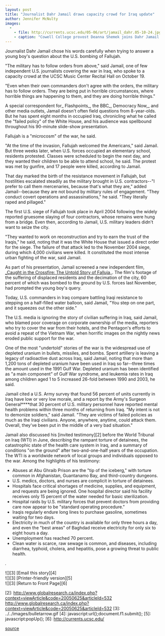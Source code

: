 ```yaml
---
layout: post
title: "Journalist Dahr Jamail draws capacity crowd for Iraq update"
author: Jennifer McNulty
images:
  -
    - file: http://currents.ucsc.edu/05-06/art/jamail_dahr.05-10-24.jpg
    - caption: "Cowell College provost Deanna Shemek joins Dahr Jamail as he meets with audience members following his talk. Photo: Jennifer McNulty"
---
```


Journalist Dahr Jamail chose his words carefully when trying to answer a young boy's question about the U.S. bombing of Fallujah.

"The military has to follow orders from above," said Jamail, one of few independent U.S. journalists covering the war in Iraq, who spoke to a capacity crowd at the UCSC Music Center Recital Hall on October 19.

"Even when their own commanders don't agree with the orders, the military has to follow orders. They are being put in horrible circumstances, where horrible things are happening to them, and they are doing horrible things."

A special correspondent for_ Flashpoints_, the BBC_, Democracy Now,_ and other media outlets, Jamail doesn't often field questions from 8-year-olds. But he has spent eight months in occupied Iraq, chronicling what he called the "failed policy" of the White House, and his audience was spellbound throughout his 90-minute slide-show presentation.

Fallujah is a "microcosm" of the war, he said.

"At the time of the invasion, Fallujah welcomed the Americans," said Jamail. But three weeks later, when U.S. forces occupied an elementary school, residents protested. Classes were scheduled to begin the next day, and they wanted their children to be able to attend school, he said. The protest was met by gunfire, and 17 people were killed, according to Jamail.

That day marked the birth of the resistance movement in Fallujah, but hostilities escalated steadily as the military brought in U.S. contractors--"I prefer to call them mercenaries, because that's what they are," added Jamail--because they are not bound by military rules of engagement. "They conduct covert operations and assassinations," he said. "They literally raped and pillaged."

The first U.S. siege of Fallujah took place in April 2004 following the widely reported gruesome slaying of four contractors, whose remains were hung from a bridge. Even then, according to Jamail, U.S. military leaders didn't want to seize the city.

"They wanted to work on reconstruction and try to earn the trust of the Iraqis," he said, noting that it was the White House that issued a direct order for the siege. The failure of that attack led to the November 2004 siege, during which 4,000 civilians were killed. It constituted the most intense urban fighting of the war, said Jamail.

As part of his presentation, Jamail screened a new independent film, [_Caught in the Crossfire: The Untold Story of Falluja][1]_. The film's footage of the suffering of displaced residents and the decimation of the city, 60 percent of which was bombed to the ground by U.S. forces last November, had prompted the young boy's query.

Today, U.S. commanders in Iraq compare battling Iraqi resistance to stepping on a half-filled water balloon, said Jamail, "You step on one part, and it squeezes out the other side."

The U.S. media is ignoring the story of civilian suffering in Iraq, said Jamail, who blamed poor coverage on corporate ownership of the media, reporters who try to cover the war from their hotels, and the Pentagon's efforts to avoid a repeat of the Vietnam War, when horrific images on the nightly news eroded public support for the war.

One of the most "undertold" stories of the war is the widespread use of depleted uranium in bullets, missiles, and bombs. Spent artillery is leaving a legacy of radioactive dust across Iraq, said Jamail, noting that more than 1,200 tons of depleted uranium have been used in Iraq so far--three times the amount used in the 1991 Gulf War. Depleted uranium has been identified as "a main component" of Gulf War syndrome, and leukemia rates in Iraq among children aged 1 to 5 increased 26-fold between 1990 and 2003, he said.

Jamail cited a U.S. Army survey that found 56 percent of units currently in Iraq have low or very low morale, and a report by the Army's Surgeon General****that 30 percent of U.S. military personnel have reported mental health problems within three months of returning from Iraq. "My intent is not to demonize soldiers," said Jamail. "They are victims of failed policies as much as the Iraqi civilians. Anyone, anywhere, anytime, could attack them. Overall, they've been put in the middle of a very bad situation."

Jamail also discussed his [invited testimony][2] before the World Tribunal on Iraq (WTI) in June, describing the rampant torture of detainees, the catastrophic state of the health care system in Iraq, and a summary of conditions "on the ground" after two-and-one-half years of the occupation. The WTI is a worldwide network of local groups and individuals opposed to the war. Among the highlights of his testimony:

* Abuses at Abu Ghraib Prison are the "tip of the iceberg," with torture common in Afghanistan, Guantanamo Bay, and third-country dungeons.
* U.S. medics, doctors, and nurses are complicit in torture of detainees.
* Hospitals face critical shortages of medicine, supplies, and equipment, and requests are being ignored. One hospital director said his facility receives only 15 percent of the water needed for basic sterilization.
* Hospital raids by U.S. military forces that prevent doctors from providing care now appear to be "standard operating procedure."
* Iraqis regularly endure long lines to purchase gasoline, sometimes waiting for two days.
* Electricity in much of the country is available for only three hours a day, and even the "best areas" of Baghdad receive electricity for only six to eight hours a day.
* Unemployment has reached 70 percent.
* Clean water is scarce, raw sewage is common, and diseases, including diarrhea, typhoid, cholera, and hepatitis, pose a growing threat to public health.

_._

![][3] [Email this story][4]  
![][3] [Printer-friendly version][5]  
![][3] [Return to Front Page][6]

[1]: http://www.conceptionmedia.net
[2]: http://www.globalresearch.ca/index.php?context=viewArticle&code=20050625&articleId=532  http://www.globalresearch.ca/index.php?context=viewArticle&code=20050625&articleId=532
[3]: ../../images/bulletarrow.gif
[4]: javascript:url();document.f1.submit();
[5]: javascript:popUp();
[6]: http://currents.ucsc.edu/

[source](http://www1.ucsc.edu/currents/05-06/10-24/journalist.asp "Permalink to journalist")
